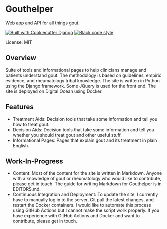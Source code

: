 # Gouthelper

Web app and API for all things gout.

[![Built with Cookiecutter Django](https://img.shields.io/badge/built%20with-Cookiecutter%20Django-ff69b4.svg?logo=cookiecutter)](https://github.com/cookiecutter/cookiecutter-django/)
[![Black code style](https://img.shields.io/badge/code%20style-black-000000.svg)](https://github.com/ambv/black)

License: MIT

## Overview

Suite of tools and informational pages to help clinicians manage and patients understand gout. The methodology is based on guidelines, empiric evidence, and rheumatology tribal knowledge. The site is written in Python using the Django framework. Some JQuery is used for the front end. The site is deployed on Digital Ocean using Docker.

## Features

- Treatment Aids: Decision tools that take some information and tell you how to
  treat gout.
- Decision Aids: Decision tools that take some information and tell you
  whether you should treat gout and other useful stuff.
- Informational Pages: Pages that explain gout and its treatment in plain English.

## Work-In-Progress

- Content: Most of the content for the site is written in Markdown. Anyone with a knowledge of gout or rheumatology who would like to contribute, please get in touch.
  The guide for writing Markdown for Gouthelper is in EDITORS.md.
- Continuous Integration and Deployment: To update the site, I currently have to manually log in to the server, Git pull the latest changes, and restart the Docker containers. I would like to automate this process using GitHub Actions but I cannot make the script work properly. If you have experience with GitHub Actions and Docker and want to contribute, please get in touch.
